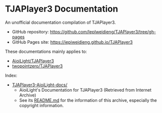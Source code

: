 # TJAPlayer3 Documentation

An unofficial documentation compilation of TJAPlayer3.

* GitHub repository: <https://github.com/IepIweidieng/TJAPlayer3/tree/gh-pages>
* GitHub Pages site: <https://iepiweidieng.github.io/TJAPlayer3>

These documentations mainly applies to:

* [AioiLight/TJAPlayer3](<https://github.com/AioiLight/TJAPlayer3>)
* [twopointzero/TJAPlayer3](<https://github.com/twopointzero/TJAPlayer3>)

Index:

* [TJAPlayer3-AioiLight-docs/](./TJAPlayer3-AioiLight-docs/)
  * AioiLight's Documentation for TJAPlayer3 (Retrieved from Internet Archive)
  * See its [README.md](./TJAPlayer3-AioiLight-docs/README.md) for the information of this archive, especially the copyright information.
